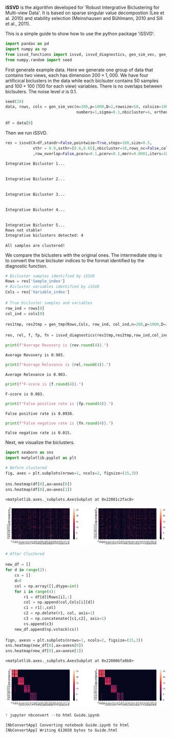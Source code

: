 
**iSSVD** is the algorithm developed for 'Robust Intergrative Biclustering for Multi-view Data'. It is based on sparse singular value decompostion (Lee et al. 2010) and stability selection (Meinshausen and Bühlmann, 2010 and Sill et al., 2011).

This is a simple guide to show how to use the python package 'iSSVD'.


```python
import pandas as pd
import numpy as np
from issvd_functions import issvd, issvd_diagnostics, gen_sim_vec, gen_tmp
from numpy.random import seed
```

First generate example data. Here we generate one group of data that contains two views, each has dimension $200\times1,000$. We have four artificical biclusters in the data while each biclsuter contains $50$ samples and $100+100$ (100 for each view) variables. There is no overlaps between biclsuters. The noise level $\sigma$ is 0.1.


```python
seed(20)
data, rows, cols = gen_sim_vec(n=200,p=1000,D=2,rowsize=50, colsize=100, 
                               numbers=1,sigma=0.1,nbicluster=4, orthonm=False)

df = data[0]
```

Then we run iSSVD.


```python
res = issvd(X=df,standr=False,pointwise=True,steps=100,size=0.5,
            vthr = 0.9,ssthr=[0.6,0.65],nbicluster=10,rows_nc=False,cols_nc=False,col_overlap=False
            ,row_overlap=False,pceru=0.1,pcerv=0.1,merr=0.0001,iters=100)
```

    Integrative Bicluster 1...
    
    
    Integrative Bicluster 2...
    
    
    Integrative Bicluster 3...
    
    
    Integrative Bicluster 4...
    
    
    Integrative Bicluster 5...
    Rows not stable!
    Integrative biclusters detected: 4
    
    All samples are clustered!
    

We compare the biclusters with the original ones. The intermediate step is to convert the true biclsuter indices to the format identified by the diagnostic function.


```python
# Bicluster samples identified by iSSVD
Rows = res['Sample_index']
# Bicluster variables identified by iSSVD
Cols = res['Variable_index']

# True bicluster samples and variables
row_ind = rows[0]
col_ind = cols[0]

res1tmp, res2tmp = gen_tmp(Rows,Cols, row_ind, col_ind,n=200,p=1000,D=2)

rev, rel, f, fp, fn = issvd_diagnostics(res1tmp,res2tmp,row_ind,col_ind)
```


```python
print(f"Average Revovery is {rev.round(4)}.")
```

    Average Revovery is 0.903.
    


```python
print(f"Average Relevance is {rel.round(4)}.")
```

    Average Relevance is 0.903.
    


```python
print(f"F-score is {f.round(4)}.")
```

    F-score is 0.903.
    


```python
print(f"False positive rate is {fp.round(4)}.")
```

    False positive rate is 0.0938.
    


```python
print(f"False negative rate is {fn.round(4)}.")
```

    False negative rate is 0.015.
    

Next, we visualize the biclusters.


```python
import seaborn as sns
import matplotlib.pyplot as plt
```


```python
# Before clustered
fig, axes = plt.subplots(nrows=1, ncols=2, figsize=(15,3))

sns.heatmap(df[0],ax=axes[0])
sns.heatmap(df[0],ax=axes[1])
```




    <matplotlib.axes._subplots.AxesSubplot at 0x22081c2fac8>




![png](Guide_files/Guide_15_1.png)



```python
# After Clustered

new_df = []
for d in range(2):
    cs = []
    d=0
    col = np.array([],dtype=int)
    for i in range(4):
        r1 = df[d][Rows[i],:]
        col = np.append(col,Cols[i][d])
        c1 = r1[:,col]
        c2 = np.delete(r1, col, axis=1)
        c3 = np.concatenate([c1,c2], axis=1)
        cs.append(c3)
    new_df.append(np.vstack(cs))
    
fign, axesn = plt.subplots(nrows=1, ncols=2, figsize=(15,3))
sns.heatmap(new_df[0],ax=axesn[0])
sns.heatmap(new_df[0],ax=axesn[1])
```




    <matplotlib.axes._subplots.AxesSubplot at 0x220806fa0b8>




![png](Guide_files/Guide_16_1.png)



```python
! jupyter nbconvert --to html Guide.ipynb
```

    [NbConvertApp] Converting notebook Guide.ipynb to html
    [NbConvertApp] Writing 613650 bytes to Guide.html
    
